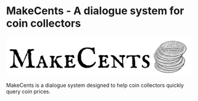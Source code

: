 # MakeCents - A dialogue system for coin collectors

![makecents_logo](MakeCents_logo.png)

<!-- Font for logo is IM Fell English SC from google fonts fonts.google.com/specimen/IM+Fell+English+SC -->
<!-- Coin graphic from https://etc.usf.edu/clipart/44400/44401/44401_penny.htm -->

MakeCents is a dialogue system designed to help coin collectors quickly query coin prices. 
